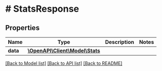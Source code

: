 # # StatsResponse

## Properties

Name | Type | Description | Notes
------------ | ------------- | ------------- | -------------
**data** | [**\OpenAPI\Client\Model\Stats**](Stats.md) |  |

[[Back to Model list]](../../README.md#models) [[Back to API list]](../../README.md#endpoints) [[Back to README]](../../README.md)
